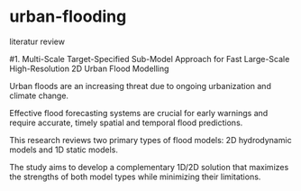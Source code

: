 # urban-flooding
literatur review

#1. Multi-Scale Target-Specified Sub-Model Approach for Fast
Large-Scale High-Resolution 2D Urban Flood Modelling

Urban floods are an increasing threat due to ongoing urbanization and climate change.

Effective flood forecasting systems are crucial for early warnings and require accurate, timely spatial and temporal flood predictions.
 
This research reviews two primary types of flood models: 2D hydrodynamic models and 1D static models.

The study aims to develop a complementary 1D/2D solution that maximizes the strengths of both model types while minimizing their limitations.
